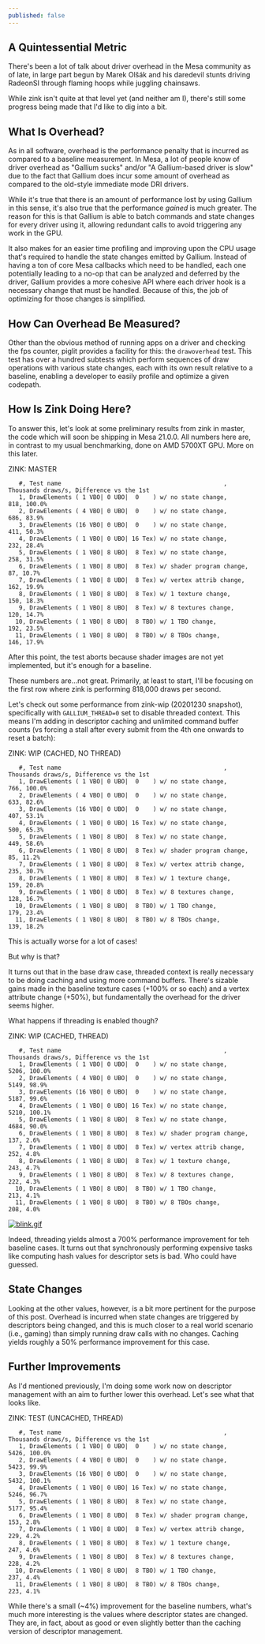 ```yaml
---
published: false
---
```

## A Quintessential Metric

There's been a lot of talk about driver overhead in the Mesa community as of late, in large part begun by Marek Olšák and his daredevil stunts driving RadeonSI through flaming hoops while juggling chainsaws.

While zink isn't quite at that level yet (and neither am I), there's still some progress being made that I'd like to dig into a bit.

## What Is Overhead?
As in all software, overhead is the performance penalty that is incurred as compared to a baseline measurement. In Mesa, a lot of people know of driver overhead as "Gallium sucks" and/or "A Gallium-based driver is slow" due to the fact that Gallium does incur some amount of overhead as compared to the old-style immediate mode DRI drivers.

While it's true that there is an amount of performance lost by using Gallium in this sense, it's also true that the performance _gained_ is much greater. The reason for this is that Gallium is able to batch commands and state changes for every driver using it, allowing redundant calls to avoid triggering any work in the GPU.

It also makes for an easier time profiling and improving upon the CPU usage that's required to handle the state changes emitted by Gallium. Instead of having a ton of core Mesa callbacks which need to be handled, each one potentially leading to a no-op that can be analyzed and deferred by the driver, Gallium provides a more cohesive API where each driver hook is a necessary change that must be handled. Because of this, the job of optimizing for those changes is simplified.

## How Can Overhead Be Measured?
Other than the obvious method of running apps on a driver and checking the fps counter, piglit provides a facility for this: the `drawoverhead` test. This test has over a hundred subtests which perform sequences of draw operations with various state changes, each with its own result relative to a baseline, enabling a developer to easily profile and optimize a given codepath.

## How Is Zink Doing Here?
To answer this, let's look at some preliminary results from zink in master, the code which will soon be shipping in Mesa 21.0.0. All numbers here are, in contrast to my usual benchmarking, done on AMD 5700XT GPU. More on this later.

ZINK: MASTER
```
   #, Test name                                              ,    Thousands draws/s, Difference vs the 1st
   1, DrawElements ( 1 VBO| 0 UBO|  0    ) w/ no state change,                  818, 100.0%
   2, DrawElements ( 4 VBO| 0 UBO|  0    ) w/ no state change,                  686, 83.9%
   3, DrawElements (16 VBO| 0 UBO|  0    ) w/ no state change,                  411, 50.3%
   4, DrawElements ( 1 VBO| 0 UBO| 16 Tex) w/ no state change,                  232, 28.4%
   5, DrawElements ( 1 VBO| 8 UBO|  8 Tex) w/ no state change,                  258, 31.5%
   6, DrawElements ( 1 VBO| 8 UBO|  8 Tex) w/ shader program change,             87, 10.7%
   7, DrawElements ( 1 VBO| 8 UBO|  8 Tex) w/ vertex attrib change,             162, 19.9%
   8, DrawElements ( 1 VBO| 8 UBO|  8 Tex) w/ 1 texture change,                 150, 18.3%
   9, DrawElements ( 1 VBO| 8 UBO|  8 Tex) w/ 8 textures change,                120, 14.7%
  10, DrawElements ( 1 VBO| 8 UBO|  8 TBO) w/ 1 TBO change,                     192, 23.5%
  11, DrawElements ( 1 VBO| 8 UBO|  8 TBO) w/ 8 TBOs change,                    146, 17.9%
```

After this point, the test aborts because shader images are not yet implemented, but it's enough for a baseline.

These numbers are...not great. Primarily, at least to start, I'll be focusing on the first row where zink is performing 818,000 draws per second.

Let's check out some performance from zink-wip (20201230 snapshot), specifically with `GALLIUM_THREAD=0` set to disable threaded context. This means I'm adding in descriptor caching and unlimited command buffer counts (vs forcing a stall after every submit from the 4th one onwards to reset a batch):

ZINK: WIP (CACHED, NO THREAD)
```
   #, Test name                                              ,    Thousands draws/s, Difference vs the 1st
   1, DrawElements ( 1 VBO| 0 UBO|  0    ) w/ no state change,                  766, 100.0%
   2, DrawElements ( 4 VBO| 0 UBO|  0    ) w/ no state change,                  633, 82.6%
   3, DrawElements (16 VBO| 0 UBO|  0    ) w/ no state change,                  407, 53.1%
   4, DrawElements ( 1 VBO| 0 UBO| 16 Tex) w/ no state change,                  500, 65.3%
   5, DrawElements ( 1 VBO| 8 UBO|  8 Tex) w/ no state change,                  449, 58.6%
   6, DrawElements ( 1 VBO| 8 UBO|  8 Tex) w/ shader program change,             85, 11.2%
   7, DrawElements ( 1 VBO| 8 UBO|  8 Tex) w/ vertex attrib change,             235, 30.7%
   8, DrawElements ( 1 VBO| 8 UBO|  8 Tex) w/ 1 texture change,                 159, 20.8%
   9, DrawElements ( 1 VBO| 8 UBO|  8 Tex) w/ 8 textures change,                128, 16.7%
  10, DrawElements ( 1 VBO| 8 UBO|  8 TBO) w/ 1 TBO change,                     179, 23.4%
  11, DrawElements ( 1 VBO| 8 UBO|  8 TBO) w/ 8 TBOs change,                    139, 18.2%
```

This is actually worse for a lot of cases!

But why is that?

It turns out that in the base draw case, threaded context is really necessary to be doing caching and using more command buffers. There's sizable gains made in the baseline texture cases (+100% or so each) and a vertex attribute change (+50%), but fundamentally the overhead for the driver seems higher.

What happens if threading is enabled though?

ZINK: WIP (CACHED, THREAD)
```
   #, Test name                                              ,    Thousands draws/s, Difference vs the 1st
   1, DrawElements ( 1 VBO| 0 UBO|  0    ) w/ no state change,                 5206, 100.0%
   2, DrawElements ( 4 VBO| 0 UBO|  0    ) w/ no state change,                 5149, 98.9%
   3, DrawElements (16 VBO| 0 UBO|  0    ) w/ no state change,                 5187, 99.6%
   4, DrawElements ( 1 VBO| 0 UBO| 16 Tex) w/ no state change,                 5210, 100.1%
   5, DrawElements ( 1 VBO| 8 UBO|  8 Tex) w/ no state change,                 4684, 90.0%
   6, DrawElements ( 1 VBO| 8 UBO|  8 Tex) w/ shader program change,            137, 2.6%
   7, DrawElements ( 1 VBO| 8 UBO|  8 Tex) w/ vertex attrib change,             252, 4.8%
   8, DrawElements ( 1 VBO| 8 UBO|  8 Tex) w/ 1 texture change,                 243, 4.7%
   9, DrawElements ( 1 VBO| 8 UBO|  8 Tex) w/ 8 textures change,                222, 4.3%
  10, DrawElements ( 1 VBO| 8 UBO|  8 TBO) w/ 1 TBO change,                     213, 4.1%
  11, DrawElements ( 1 VBO| 8 UBO|  8 TBO) w/ 8 TBOs change,                    208, 4.0%
```

[![blink.gif](https://media0.giphy.com/media/RILsqUte1MME7TzQJ9/giphy.gif)](https://media0.giphy.com/media/RILsqUte1MME7TzQJ9/giphy.gif)

Indeed, threading yields almost a 700% performance improvement for teh baseline cases. It turns out that synchronously performing expensive tasks like computing hash values for descriptor sets is bad. Who could have guessed.

## State Changes
Looking at the other values, however, is a bit more pertinent for the purpose of this post. Overhead is incurred when state changes are triggered by descriptors being changed, and this is much closer to a real world scenario (i.e., gaming) than simply running draw calls with no changes. Caching yields roughly a 50% performance improvement for this case.

## Further Improvements
As I'd mentioned previously, I'm doing some work now on descriptor management with an aim to further lower this overhead. Let's see what that looks like.

ZINK: TEST (UNCACHED, THREAD)
```
   #, Test name                                              ,    Thousands draws/s, Difference vs the 1st
   1, DrawElements ( 1 VBO| 0 UBO|  0    ) w/ no state change,                 5426, 100.0%
   2, DrawElements ( 4 VBO| 0 UBO|  0    ) w/ no state change,                 5423, 99.9%
   3, DrawElements (16 VBO| 0 UBO|  0    ) w/ no state change,                 5432, 100.1%
   4, DrawElements ( 1 VBO| 0 UBO| 16 Tex) w/ no state change,                 5246, 96.7%
   5, DrawElements ( 1 VBO| 8 UBO|  8 Tex) w/ no state change,                 5177, 95.4%
   6, DrawElements ( 1 VBO| 8 UBO|  8 Tex) w/ shader program change,            153, 2.8%
   7, DrawElements ( 1 VBO| 8 UBO|  8 Tex) w/ vertex attrib change,             229, 4.2%
   8, DrawElements ( 1 VBO| 8 UBO|  8 Tex) w/ 1 texture change,                 247, 4.6%
   9, DrawElements ( 1 VBO| 8 UBO|  8 Tex) w/ 8 textures change,                228, 4.2%
  10, DrawElements ( 1 VBO| 8 UBO|  8 TBO) w/ 1 TBO change,                     237, 4.4%
  11, DrawElements ( 1 VBO| 8 UBO|  8 TBO) w/ 8 TBOs change,                    223, 4.1%
```

While there's a small (~4%) improvement for the baseline numbers, what's much more interesting is the values where descriptor states are changed. They are, in fact, about as good or even slightly better than the caching version of descriptor management.